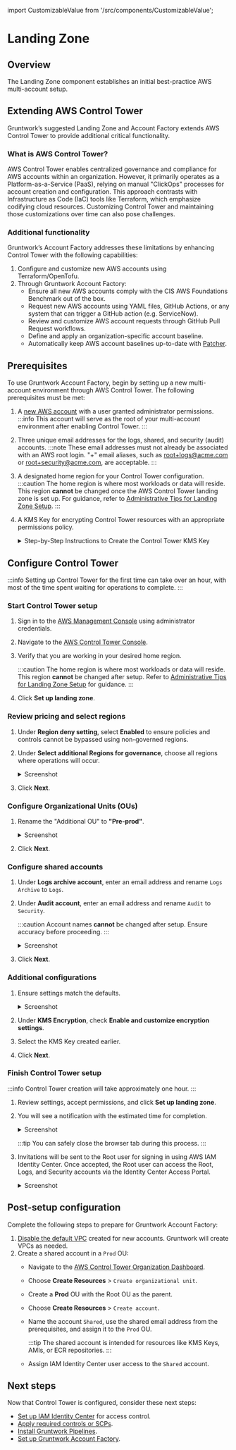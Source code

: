 import CustomizableValue from '/src/components/CustomizableValue';

 
# Landing Zone

## Overview

The Landing Zone component establishes an initial best-practice AWS multi-account setup.

## Extending AWS Control Tower

Gruntwork’s suggested Landing Zone and Account Factory extends AWS Control Tower to provide additional critical functionality.

### What is AWS Control Tower?

AWS Control Tower enables centralized governance and compliance for AWS accounts within an organization. However, it primarily operates as a Platform-as-a-Service (PaaS), relying on manual "ClickOps" processes for account creation and configuration. This approach contrasts with Infrastructure as Code (IaC) tools like Terraform, which emphasize codifying cloud resources. Customizing Control Tower and maintaining those customizations over time can also pose challenges.

### Additional functionality

Gruntwork’s Account Factory addresses these limitations by enhancing Control Tower with the following capabilities:

1. Configure and customize new AWS accounts using Terraform/OpenTofu.
2. Through Gruntwork Account Factory:
   - Ensure all new AWS accounts comply with the CIS AWS Foundations Benchmark out of the box.
   - Request new AWS accounts using YAML files, GitHub Actions, or any system that can trigger a GitHub action (e.g. ServiceNow).
   - Review and customize AWS account requests through GitHub Pull Request workflows.
   - Define and apply an organization-specific account baseline.
   - Automatically keep AWS account baselines up-to-date with [Patcher](/2.0/docs/patcher/concepts/).

## Prerequisites

To use Gruntwork Account Factory, begin by setting up a new multi-account environment through AWS Control Tower. The following prerequisites must be met:

1. A [new AWS account](https://portal.aws.amazon.com/billing/signup) with a user granted administrator permissions.
   :::info
   This account will serve as the root of your multi-account environment after enabling Control Tower.
   :::

2. Three unique email addresses for the logs, shared, and security (audit) accounts.
   :::note
   These email addresses must not already be associated with an AWS root login. "+" email aliases, such as root+logs@acme.com or root+security@acme.com, are acceptable.
   :::

3. A designated home region for your Control Tower configuration.
   :::caution
   The home region is where most workloads or data will reside. This region **cannot** be changed once the AWS Control Tower landing zone is set up. For guidance, refer to [Administrative Tips for Landing Zone Setup](https://docs.aws.amazon.com/controltower/latest/userguide/tips-for-admin-setup.html).
   :::

4. A KMS Key for encrypting Control Tower resources with an appropriate permissions policy.

   <details>
   <summary>Step-by-Step Instructions to Create the Control Tower KMS Key</summary>
   :::info
   For detailed assistance, refer to the AWS documentation on [Guidance for KMS keys](https://docs.aws.amazon.com/en_us/controltower/latest/userguide/kms-guidance.html).
   :::

   1. Log in as an admin user and navigate to KMS in your root AWS account.
   2. Ensure you are in your home region and click **Create Key**.
      - Use the default parameters for key configuration.

        <details>
        <summary>Screenshot</summary>
        ![KMS Key Defaults](/img/devops-foundations/account/kms-default.png)
        </details>

      - Assign a descriptive alias, such as `control_tower_key`.

        <details>
        <summary>Screenshot</summary>
        ![KMS Key Alias](/img/devops-foundations/account/kms-name.png)
        </details>

      - Designate your admin user as both a key administrator and a key user.
      - Click **Finish** to complete the creation of the key.

   3. Locate the newly created key on the next screen and click to edit the following:
      - In the **Key Policy** tab, click **Edit**.

        <details>
        <summary>Screenshot</summary>
        ![Edit Key Policy](/img/devops-foundations/account/edit-key-policy.png)
        </details>

      - Add the necessary policy statement, replacing <CustomizableValue id="HOMEREGION" />, <CustomizableValue id="MAMANGEMENTACCOUNTID" />, and <CustomizableValue id="KMSKEYID" /> with your account-specific values:

        ```json
        {
          "Sid": "Allow Config to use KMS for encryption",
          "Effect": "Allow",
          "Principal": {
            "Service": "config.amazonaws.com"
          },
          "Action": ["kms:Decrypt", "kms:GenerateDataKey"],
          "Resource": "arn:aws:kms:$$HOMEREGION$$:$$MANAGEMENTACCOUNTID$$:key/$$KMSKEYID$$"
        }
        ```

      - Add the following CloudTrail policy statement to the list of statements, replacing `YOUR-HOME-REGION`, `YOUR-MANAGEMENT-ACCOUNT-ID`, and `YOUR-KMS-KEY-ID` with your account-specific values:

        ```json
        {
          "Sid": "Allow CloudTrail to use KMS for encryption",
          "Effect": "Allow",
          "Principal": {
            "Service": "cloudtrail.amazonaws.com"
          },
          "Action": ["kms:GenerateDataKey*", "kms:Decrypt"],
          "Resource": "arn:aws:kms:YOUR-HOME-REGION:YOUR-MANAGEMENT-ACCOUNT-ID:key/YOUR-KMS-KEY-ID",
          "Condition": {
            "StringEquals": {
              "aws:SourceArn": "arn:aws:cloudtrail:YOUR-HOME-REGION:YOUR-MANAGEMENT-ACCOUNT-ID:trail/aws-controltower-BaselineCloudTrail"
            },
            "StringLike": {
              "kms:EncryptionContext:aws:cloudtrail:arn": "arn:aws:cloudtrail:*:YOUR-MANAGEMENT-ACCOUNT-ID:trail/*"
            }
          }
        }
        ```

   4. Click **Save Changes**.
   </details>




## Configure Control Tower

:::info
Setting up Control Tower for the first time can take over an hour, with most of the time spent waiting for operations to complete.
:::

### Start Control Tower setup

1. Sign in to the [AWS Management Console](https://console.aws.amazon.com) using administrator credentials.
2. Navigate to the [AWS Control Tower Console](https://console.aws.amazon.com/controltower).
3. Verify that you are working in your desired home region.

   :::caution
   The home region is where most workloads or data will reside. This region **cannot** be changed after setup. Refer to [Administrative Tips for Landing Zone Setup](https://docs.aws.amazon.com/controltower/latest/userguide/tips-for-admin-setup.html) for guidance.
   :::

4. Click **Set up landing zone**.

### Review pricing and select regions

1. Under **Region deny setting**, select **Enabled** to ensure policies and controls cannot be bypassed using non-governed regions.
2. Under **Select additional Regions for governance**, choose all regions where operations will occur.

   <details>
   <summary>Screenshot</summary>
   ![Region Selections](/img/devops-foundations/account/regions.png)
   </details>

3. Click **Next**.

### Configure Organizational Units (OUs)

1. Rename the "Additional OU" to **"Pre-prod"**.

   <details>
   <summary>Screenshot</summary>
   ![Configure Organizational Units](/img/devops-foundations/account/configure-ous.png)
   </details>

2. Click **Next**.

### Configure shared accounts

1. Under **Logs archive account**, enter an email address and rename `Logs Archive` to `Logs`.
2. Under **Audit account**, enter an email address and rename `Audit` to `Security`.

   :::caution
   Account names **cannot** be changed after setup. Ensure accuracy before proceeding.
   :::

   <details>
   <summary>Screenshot</summary>
   ![Configure Shared Accounts](/img/devops-foundations/account/log-archive-rename.png)
   </details>

3. Click **Next**.

### Additional configurations

1. Ensure settings match the defaults.

   <details>
   <summary>Screenshot</summary>
   ![Additional Configuration](/img/devops-foundations/account/additional-config.png)
   </details>

2. Under **KMS Encryption**, check **Enable and customize encryption settings**.
3. Select the KMS Key created earlier.
4. Click **Next**.

### Finish Control Tower setup

:::info
Control Tower creation will take approximately one hour.
:::

1. Review settings, accept permissions, and click **Set up landing zone**.
2. You will see a notification with the estimated time for completion.

   <details>
   <summary>Screenshot</summary>
   ![Landing Zone Setup Status](/img/devops-foundations/account/control-tower-setup-status.png)
   </details>

   :::tip
   You can safely close the browser tab during this process.
   :::

3. Invitations will be sent to the Root user for signing in using AWS IAM Identity Center. Once accepted, the Root user can access the Root, Logs, and Security accounts via the Identity Center Access Portal.

   <details>
   <summary>Screenshot</summary>
   ![Root User's Access Portal](/img/devops-foundations/account/root-user-access-portal.png)
   </details>

## Post-setup configuration

Complete the following steps to prepare for Gruntwork Account Factory:

1. [Disable the default VPC](https://docs.aws.amazon.com/controltower/latest/userguide/configure-without-vpc.html#create-without-vpc) created for new accounts. Gruntwork will create VPCs as needed.
2. Create a shared account in a `Prod` OU:
   - Navigate to the [AWS Control Tower Organization Dashboard](https://console.aws.amazon.com/controltower/home/organization).
   - Choose **Create Resources** > `Create organizational unit`.
   - Create a **Prod** OU with the Root OU as the parent.
   - Choose **Create Resources** > `Create account`.
   - Name the account `Shared`, use the shared email address from the prerequisites, and assign it to the `Prod` OU.

      :::tip
      The shared account is intended for resources like KMS Keys, AMIs, or ECR repositories.
      :::

   - Assign IAM Identity Center user access to the `Shared` account.

## Next steps

Now that Control Tower is configured, consider these next steps:
- [Set up IAM Identity Center](https://docs.aws.amazon.com/singlesignon/latest/userguide/get-started-choose-identity-source.html) for access control.
- [Apply required controls or SCPs](https://docs.aws.amazon.com/controltower/latest/userguide/controls.html).
- [Install Gruntwork Pipelines](/2.0/docs/pipelines/installation/viagithubapp).
- [Set up Gruntwork Account Factory](/2.0/docs/accountfactory/installation).


